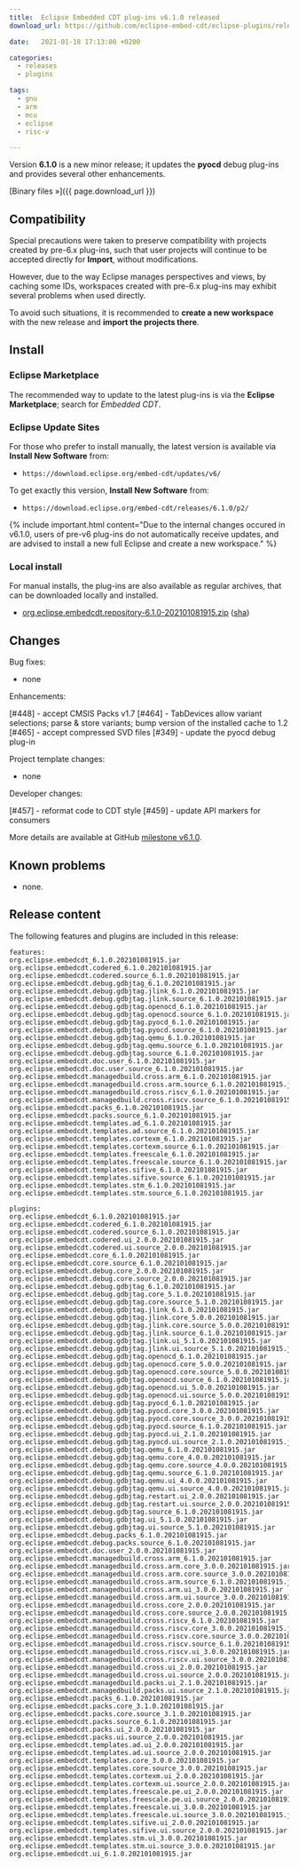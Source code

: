 ```yaml
---
title:  Eclipse Embedded CDT plug-ins v6.1.0 released
download_url: https://github.com/eclipse-embed-cdt/eclipse-plugins/releases/tag/v6.1.0/

date:   2021-01-18 17:13:00 +0200

categories:
  - releases
  - plugins

tags:
  - gnu
  - arm
  - mcu
  - eclipse
  - risc-v

---
```


Version **6.1.0** is a new minor release; it updates the **pyocd** debug plug-ins and provides several other enhancements.

[Binary files »]({{ page.download_url }})

## Compatibility

Special precautions were taken to preserve compatibility with projects
created by pre-6.x plug-ins, such that user projects will continue to
be accepted directly for **Import**, without modifications.

However, due to the way Eclipse manages perspectives and views, by
caching some IDs, workspaces created with pre-6.x plug-ins may exhibit
several problems when used directly.

To avoid such situations, it is recommended to **create a new workspace**
with the new release and **import the projects there**.

## Install

### Eclipse Marketplace

The recommended way to update to the latest plug-ins is via the
**Eclipse Marketplace**; search for _Embedded CDT_.

### Eclipse Update Sites

For those who prefer to install manually, the latest version is available
via **Install New Software** from:

- `https://download.eclipse.org/embed-cdt/updates/v6/`

To get exactly this version, **Install New Software** from:

- `https://download.eclipse.org/embed-cdt/releases/6.1.0/p2/`

{% include important.html content="Due to the internal changes occured in
v6.1.0, users of pre-v6 plug-ins do not automatically receive updates,
and are advised to install a new full Eclipse and create a new
workspace." %}

### Local install

For manual installs, the plug-ins are also available as regular archives,
that can be downloaded locally and installed.

- [org.eclipse.embedcdt.repository-6.1.0-202101081915.zip](https://www.eclipse.org/downloads/download.php?file=/embed-cdt/releases/6.1.0/org.eclipse.embedcdt.repository-6.1.0-202101081915.zip)
([sha](https://www.eclipse.org/downloads/download.php?file=/embed-cdt/releases/6.1.0/org.eclipse.embedcdt.repository-6.1.0-202101081915.zip.sha))

## Changes

Bug fixes:

- none

Enhancements:

[#448] - accept CMSIS Packs v1.7
[#464] - TabDevices allow variant selections; parse & store variants; bump version of the installed cache to 1.2
[#465] - accept compressed SVD files
[#349] - update the pyocd debug plug-in

Project template changes:

- none

Developer changes:

[#457] - reformat code to CDT style
[#459] - update API markers for consumers

More details are available at GitHub [milestone v6.1.0](https://github.com/eclipse-embed-cdt/eclipse-plugins/milestone/23?closed=1).

## Known problems

- none.

## Release content

The following features and plugins are included in this release:

```
features:
org.eclipse.embedcdt_6.1.0.202101081915.jar
org.eclipse.embedcdt.codered_6.1.0.202101081915.jar
org.eclipse.embedcdt.codered.source_6.1.0.202101081915.jar
org.eclipse.embedcdt.debug.gdbjtag_6.1.0.202101081915.jar
org.eclipse.embedcdt.debug.gdbjtag.jlink_6.1.0.202101081915.jar
org.eclipse.embedcdt.debug.gdbjtag.jlink.source_6.1.0.202101081915.jar
org.eclipse.embedcdt.debug.gdbjtag.openocd_6.1.0.202101081915.jar
org.eclipse.embedcdt.debug.gdbjtag.openocd.source_6.1.0.202101081915.jar
org.eclipse.embedcdt.debug.gdbjtag.pyocd_6.1.0.202101081915.jar
org.eclipse.embedcdt.debug.gdbjtag.pyocd.source_6.1.0.202101081915.jar
org.eclipse.embedcdt.debug.gdbjtag.qemu_6.1.0.202101081915.jar
org.eclipse.embedcdt.debug.gdbjtag.qemu.source_6.1.0.202101081915.jar
org.eclipse.embedcdt.debug.gdbjtag.source_6.1.0.202101081915.jar
org.eclipse.embedcdt.doc.user_6.1.0.202101081915.jar
org.eclipse.embedcdt.doc.user.source_6.1.0.202101081915.jar
org.eclipse.embedcdt.managedbuild.cross.arm_6.1.0.202101081915.jar
org.eclipse.embedcdt.managedbuild.cross.arm.source_6.1.0.202101081915.jar
org.eclipse.embedcdt.managedbuild.cross.riscv_6.1.0.202101081915.jar
org.eclipse.embedcdt.managedbuild.cross.riscv.source_6.1.0.202101081915.jar
org.eclipse.embedcdt.packs_6.1.0.202101081915.jar
org.eclipse.embedcdt.packs.source_6.1.0.202101081915.jar
org.eclipse.embedcdt.templates.ad_6.1.0.202101081915.jar
org.eclipse.embedcdt.templates.ad.source_6.1.0.202101081915.jar
org.eclipse.embedcdt.templates.cortexm_6.1.0.202101081915.jar
org.eclipse.embedcdt.templates.cortexm.source_6.1.0.202101081915.jar
org.eclipse.embedcdt.templates.freescale_6.1.0.202101081915.jar
org.eclipse.embedcdt.templates.freescale.source_6.1.0.202101081915.jar
org.eclipse.embedcdt.templates.sifive_6.1.0.202101081915.jar
org.eclipse.embedcdt.templates.sifive.source_6.1.0.202101081915.jar
org.eclipse.embedcdt.templates.stm_6.1.0.202101081915.jar
org.eclipse.embedcdt.templates.stm.source_6.1.0.202101081915.jar

plugins:
org.eclipse.embedcdt_6.1.0.202101081915.jar
org.eclipse.embedcdt.codered_6.1.0.202101081915.jar
org.eclipse.embedcdt.codered.source_6.1.0.202101081915.jar
org.eclipse.embedcdt.codered.ui_2.0.0.202101081915.jar
org.eclipse.embedcdt.codered.ui.source_2.0.0.202101081915.jar
org.eclipse.embedcdt.core_6.1.0.202101081915.jar
org.eclipse.embedcdt.core.source_6.1.0.202101081915.jar
org.eclipse.embedcdt.debug.core_2.0.0.202101081915.jar
org.eclipse.embedcdt.debug.core.source_2.0.0.202101081915.jar
org.eclipse.embedcdt.debug.gdbjtag_6.1.0.202101081915.jar
org.eclipse.embedcdt.debug.gdbjtag.core_5.1.0.202101081915.jar
org.eclipse.embedcdt.debug.gdbjtag.core.source_5.1.0.202101081915.jar
org.eclipse.embedcdt.debug.gdbjtag.jlink_6.1.0.202101081915.jar
org.eclipse.embedcdt.debug.gdbjtag.jlink.core_5.0.0.202101081915.jar
org.eclipse.embedcdt.debug.gdbjtag.jlink.core.source_5.0.0.202101081915.jar
org.eclipse.embedcdt.debug.gdbjtag.jlink.source_6.1.0.202101081915.jar
org.eclipse.embedcdt.debug.gdbjtag.jlink.ui_5.1.0.202101081915.jar
org.eclipse.embedcdt.debug.gdbjtag.jlink.ui.source_5.1.0.202101081915.jar
org.eclipse.embedcdt.debug.gdbjtag.openocd_6.1.0.202101081915.jar
org.eclipse.embedcdt.debug.gdbjtag.openocd.core_5.0.0.202101081915.jar
org.eclipse.embedcdt.debug.gdbjtag.openocd.core.source_5.0.0.202101081915.jar
org.eclipse.embedcdt.debug.gdbjtag.openocd.source_6.1.0.202101081915.jar
org.eclipse.embedcdt.debug.gdbjtag.openocd.ui_5.0.0.202101081915.jar
org.eclipse.embedcdt.debug.gdbjtag.openocd.ui.source_5.0.0.202101081915.jar
org.eclipse.embedcdt.debug.gdbjtag.pyocd_6.1.0.202101081915.jar
org.eclipse.embedcdt.debug.gdbjtag.pyocd.core_3.0.0.202101081915.jar
org.eclipse.embedcdt.debug.gdbjtag.pyocd.core.source_3.0.0.202101081915.jar
org.eclipse.embedcdt.debug.gdbjtag.pyocd.source_6.1.0.202101081915.jar
org.eclipse.embedcdt.debug.gdbjtag.pyocd.ui_2.1.0.202101081915.jar
org.eclipse.embedcdt.debug.gdbjtag.pyocd.ui.source_2.1.0.202101081915.jar
org.eclipse.embedcdt.debug.gdbjtag.qemu_6.1.0.202101081915.jar
org.eclipse.embedcdt.debug.gdbjtag.qemu.core_4.0.0.202101081915.jar
org.eclipse.embedcdt.debug.gdbjtag.qemu.core.source_4.0.0.202101081915.jar
org.eclipse.embedcdt.debug.gdbjtag.qemu.source_6.1.0.202101081915.jar
org.eclipse.embedcdt.debug.gdbjtag.qemu.ui_4.0.0.202101081915.jar
org.eclipse.embedcdt.debug.gdbjtag.qemu.ui.source_4.0.0.202101081915.jar
org.eclipse.embedcdt.debug.gdbjtag.restart.ui_2.0.0.202101081915.jar
org.eclipse.embedcdt.debug.gdbjtag.restart.ui.source_2.0.0.202101081915.jar
org.eclipse.embedcdt.debug.gdbjtag.source_6.1.0.202101081915.jar
org.eclipse.embedcdt.debug.gdbjtag.ui_5.1.0.202101081915.jar
org.eclipse.embedcdt.debug.gdbjtag.ui.source_5.1.0.202101081915.jar
org.eclipse.embedcdt.debug.packs_6.1.0.202101081915.jar
org.eclipse.embedcdt.debug.packs.source_6.1.0.202101081915.jar
org.eclipse.embedcdt.doc.user_2.0.0.202101081915.jar
org.eclipse.embedcdt.managedbuild.cross.arm_6.1.0.202101081915.jar
org.eclipse.embedcdt.managedbuild.cross.arm.core_3.0.0.202101081915.jar
org.eclipse.embedcdt.managedbuild.cross.arm.core.source_3.0.0.202101081915.jar
org.eclipse.embedcdt.managedbuild.cross.arm.source_6.1.0.202101081915.jar
org.eclipse.embedcdt.managedbuild.cross.arm.ui_3.0.0.202101081915.jar
org.eclipse.embedcdt.managedbuild.cross.arm.ui.source_3.0.0.202101081915.jar
org.eclipse.embedcdt.managedbuild.cross.core_2.0.0.202101081915.jar
org.eclipse.embedcdt.managedbuild.cross.core.source_2.0.0.202101081915.jar
org.eclipse.embedcdt.managedbuild.cross.riscv_6.1.0.202101081915.jar
org.eclipse.embedcdt.managedbuild.cross.riscv.core_3.0.0.202101081915.jar
org.eclipse.embedcdt.managedbuild.cross.riscv.core.source_3.0.0.202101081915.jar
org.eclipse.embedcdt.managedbuild.cross.riscv.source_6.1.0.202101081915.jar
org.eclipse.embedcdt.managedbuild.cross.riscv.ui_3.0.0.202101081915.jar
org.eclipse.embedcdt.managedbuild.cross.riscv.ui.source_3.0.0.202101081915.jar
org.eclipse.embedcdt.managedbuild.cross.ui_2.0.0.202101081915.jar
org.eclipse.embedcdt.managedbuild.cross.ui.source_2.0.0.202101081915.jar
org.eclipse.embedcdt.managedbuild.packs.ui_2.1.0.202101081915.jar
org.eclipse.embedcdt.managedbuild.packs.ui.source_2.1.0.202101081915.jar
org.eclipse.embedcdt.packs_6.1.0.202101081915.jar
org.eclipse.embedcdt.packs.core_3.1.0.202101081915.jar
org.eclipse.embedcdt.packs.core.source_3.1.0.202101081915.jar
org.eclipse.embedcdt.packs.source_6.1.0.202101081915.jar
org.eclipse.embedcdt.packs.ui_2.0.0.202101081915.jar
org.eclipse.embedcdt.packs.ui.source_2.0.0.202101081915.jar
org.eclipse.embedcdt.templates.ad.ui_2.0.0.202101081915.jar
org.eclipse.embedcdt.templates.ad.ui.source_2.0.0.202101081915.jar
org.eclipse.embedcdt.templates.core_3.0.0.202101081915.jar
org.eclipse.embedcdt.templates.core.source_3.0.0.202101081915.jar
org.eclipse.embedcdt.templates.cortexm.ui_2.0.0.202101081915.jar
org.eclipse.embedcdt.templates.cortexm.ui.source_2.0.0.202101081915.jar
org.eclipse.embedcdt.templates.freescale.pe.ui_2.0.0.202101081915.jar
org.eclipse.embedcdt.templates.freescale.pe.ui.source_2.0.0.202101081915.jar
org.eclipse.embedcdt.templates.freescale.ui_3.0.0.202101081915.jar
org.eclipse.embedcdt.templates.freescale.ui.source_3.0.0.202101081915.jar
org.eclipse.embedcdt.templates.sifive.ui_2.0.0.202101081915.jar
org.eclipse.embedcdt.templates.sifive.ui.source_2.0.0.202101081915.jar
org.eclipse.embedcdt.templates.stm.ui_3.0.0.202101081915.jar
org.eclipse.embedcdt.templates.stm.ui.source_3.0.0.202101081915.jar
org.eclipse.embedcdt.ui_6.1.0.202101081915.jar
```
